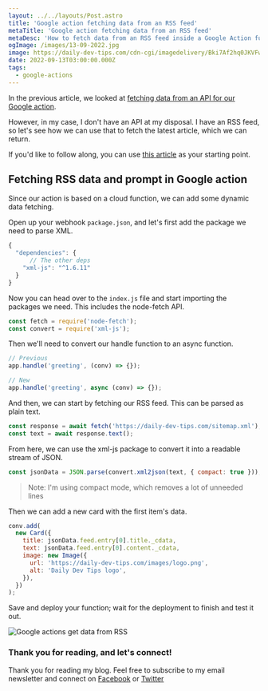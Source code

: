 ```yaml
---
layout: ../../layouts/Post.astro
title: 'Google action fetching data from an RSS feed'
metaTitle: 'Google action fetching data from an RSS feed'
metaDesc: 'How to fetch data from an RSS feed inside a Google Action function'
ogImage: /images/13-09-2022.jpg
image: https://daily-dev-tips.com/cdn-cgi/imagedelivery/Bki7Af2hq0JKVFw1XYYMQg/d3cdd014-e113-4793-72ff-17da03b7ce00
date: 2022-09-13T03:00:00.000Z
tags:
  - google-actions
---
```


In the previous article, we looked at [fetching data from an API for our Google action](https://daily-dev-tips.com/posts/google-action-fetching-data-from-an-api/).

However, in my case, I don't have an API at my disposal. I have an RSS feed, so let's see how we can use that to fetch the latest article, which we can return.

If you'd like to follow along, you can use [this article](https://daily-dev-tips.com/posts/google-actions-via-cloud-function/) as your starting point.

## Fetching RSS data and prompt in Google action

Since our action is based on a cloud function, we can add some dynamic data fetching.

Open up your webhook `package.json`, and let's first add the package we need to parse XML.

```js
{
  "dependencies": {
	  // The other deps
    "xml-js": "^1.6.11"
  }
}
```

Now you can head over to the `index.js` file and start importing the packages we need.
This includes the node-fetch API.

```js
const fetch = require('node-fetch');
const convert = require('xml-js');
```

Then we'll need to convert our handle function to an async function.

```js
// Previous
app.handle('greeting', (conv) => {});

// New
app.handle('greeting', async (conv) => {});
```

And then, we can start by fetching our RSS feed. This can be parsed as plain text.

```js
const response = await fetch('https://daily-dev-tips.com/sitemap.xml');
const text = await response.text();
```

From here, we can use the xml-js package to convert it into a readable stream of JSON.

```js
const jsonData = JSON.parse(convert.xml2json(text, { compact: true }));
```

> Note: I'm using compact mode, which removes a lot of unneeded lines

Then we can add a new card with the first item's data.

```js
conv.add(
  new Card({
    title: jsonData.feed.entry[0].title._cdata,
    text: jsonData.feed.entry[0].content._cdata,
    image: new Image({
      url: 'https://daily-dev-tips.com/images/logo.png',
      alt: 'Daily Dev Tips logo',
    }),
  })
);
```

Save and deploy your function; wait for the deployment to finish and test it out.

![Google actions get data from RSS](https://cdn.hashnode.com/res/hashnode/image/upload/v1662186242360/rp1JLUAd8.png)

### Thank you for reading, and let's connect!

Thank you for reading my blog. Feel free to subscribe to my email newsletter and connect on [Facebook](https://www.facebook.com/DailyDevTipsBlog) or [Twitter](https://twitter.com/DailyDevTips1)
